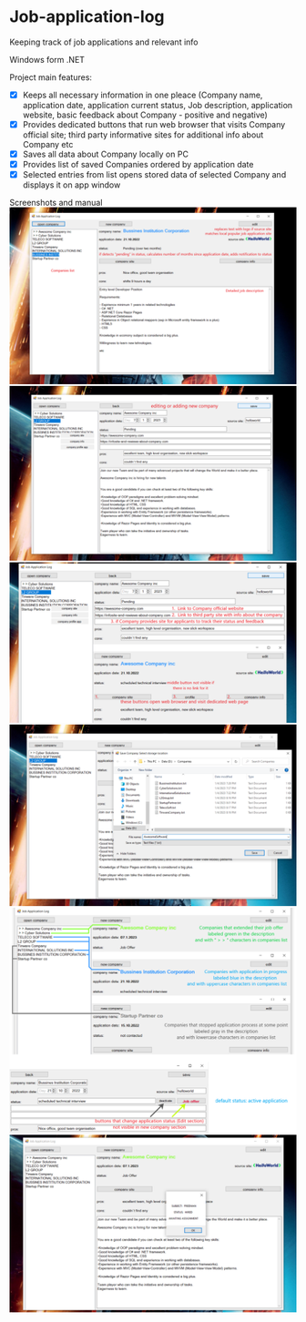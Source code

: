 # Job-application-log
Keeping track of job applications and relevant info

Windows form .NET

Project main features:
- [x] Keeps all necessary information in one pleace (Company name, application date, application current status, Job description, application website, basic feedback about Company - positive and negative)
- [x] Provides dedicated buttons that run web browser that visits Company official site; third party informative sites for additional info about Company etc
- [x] Saves all data about Company locally on PC
- [x] Provides list of saved Companies ordered by application date
- [x] Selected entries from list opens stored data of selected Company and displays it on app window

Screenshots and manual
![Preview](https://github.com/IlijaQ/Job-application-log/blob/main/Screenshots/Example.png)
![New Company](https://github.com/IlijaQ/Job-application-log/blob/main/Screenshots/NewCompany.png)
![Buttons](https://github.com/IlijaQ/Job-application-log/blob/main/Screenshots/Links.png)
![Save New Company](https://github.com/IlijaQ/Job-application-log/blob/main/Screenshots/Save.png)
![Application Status](https://github.com/IlijaQ/Job-application-log/blob/main/Screenshots/Status.png)
![Job Offer](https://github.com/IlijaQ/Job-application-log/blob/main/Screenshots/JobOffer.png)
